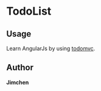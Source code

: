 # TodoList

## Usage

Learn AngularJs by using [todomvc](https://github.com/tastejs/todomvc).

## Author
**Jimchen**